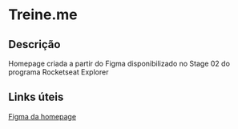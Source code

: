 # Treine.me

## Descrição
Homepage criada a partir do Figma disponibilizado no Stage 02 do programa Rocketseat Explorer

## Links úteis
[Figma da homepage](https://www.figma.com/file/rkDOHGPwwFtBNqEdHSuQPd/Projeto-02---Explorer?node-id=0%3A1)
